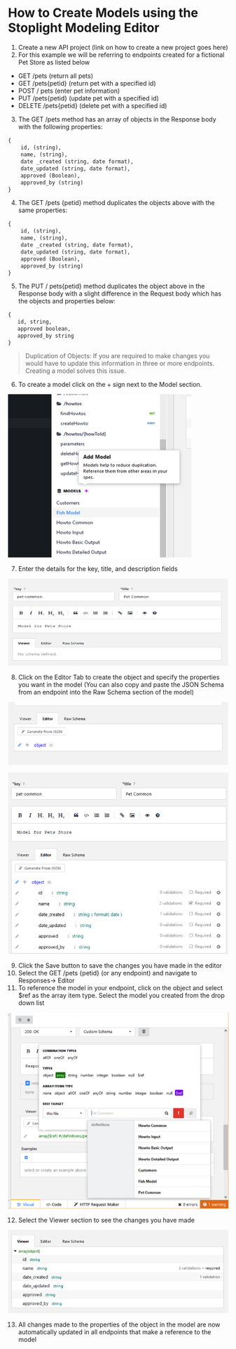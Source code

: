 # How to Create Models using the Stoplight Modeling Editor
1. Create a new API project (link on how to create a new  project goes here)
2. For this example we will be referring to endpoints created for a fictional Pet Store as listed below
- GET  /pets (return all pets)
- GET /pets{petid}  (return pet with  a specified id)
- POST / pets  (enter pet information)
- PUT  /pets{petid}  (update pet with a specified id)
- DELETE /pets{petid} (delete pet with a specified id)
3. The  GET  /pets method has an array of objects in the Response body with the following properties:

```
{ 
    id, (string),
    name, (string),
    date _created (string, date format),
    date_updated (string, date format),
    approved (Boolean),
    approved_by (string)
}
```

4. The  GET  /pets {petid} method duplicates the objects above  with the same properties:

```
{ 
    id, (string),
    name, (string),
    date _created (string, date format),
    date_updated (string, date format),
    approved (Boolean),
    approved_by (string)
}
```

5. The PUT / pets{petid}  method duplicates the object above in the Response body with a slight difference in the Request body which has the objects and properties below:
 
 ```
{ 
    id, string,
    approved boolean,
    approved_by string
}
```

<!-- theme:  info  -->
>Duplication of Objects: If you are required to make changes you would have to update this information in three or more endpoints. Creating a model solves this issue.

6. To create a model click on the + sign next to the Model section.

![](../../assets/images/create-model.png)

7. Enter the details for the key, title, and description fields

![](../../assets/images/editor-details.png)

8. Click on the Editor Tab to create the object and specify the properties you want in the model (You can also copy and paste the JSON Schema from an endpoint into the Raw Schema section of the model)

![](../../assets/images/create-object.png)

![](../../assets/images/model-design.png)

9. Click the Save button to save the changes you have made in the editor 
10. Select the GET  /pets {petid} (or any endpoint)  and navigate to Responses→ Editor 
11. To reference the model in your endpoint, click on the object and select $ref as the array item type. Select the model you created from the drop down list

![](../../assets/images/ref-model.png)

12. Select the Viewer section to see the changes you have made

![](../../assets/images/viewer-ref-model.png)

13. All changes made to the properties of the object in the model are now automatically updated in all endpoints that make a reference to the model
